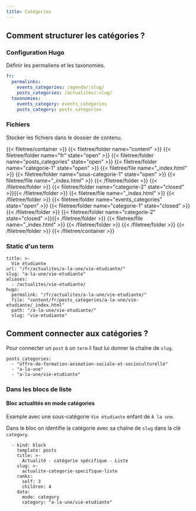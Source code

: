 ```yaml
---
title: Catégories
---
```


## Comment structurer les catégories ?

### Configuration Hugo

Définir les permaliens et les taxonomies.

```yaml {filename="config/_default/languages.yaml"}
fr:
  permalinks:
    events_categories: /agenda/:slug/
    posts_categories: /actualites/:slug/
  taxonomies:
    events_category: events_categories
    posts_category: posts_categories
```

### Fichiers

Stocker les fichiers dans le dossier de contenu.

{{< filetree/container >}}
  {{< filetree/folder name="content" >}}
    {{< filetree/folder name="fr" state="open" >}}
      {{< filetree/folder name="posts_categories" state="open" >}}
        {{< filetree/folder name="categorie-1" state="open" >}}
          {{< filetree/file name="_index.html" >}}
          {{< filetree/folder name="sous-categorie-1" state="open" >}}
            {{< filetree/file name="_index.html" >}}
          {{< /filetree/folder >}}
        {{< /filetree/folder >}}
        {{< filetree/folder name="categorie-2" state="closed" >}}{{< /filetree/folder >}}
        {{< filetree/file name="_index.html" >}}
      {{< /filetree/folder >}}
      {{< filetree/folder name="events_categories" state="open" >}}
        {{< filetree/folder name="categorie-1" state="closed" >}}{{< /filetree/folder >}}
        {{< filetree/folder name="categorie-2" state="closed" >}}{{< /filetree/folder >}}
        {{< filetree/file name="_index.html" >}}
      {{< /filetree/folder >}}
    {{< /filetree/folder >}}
  {{< /filetree/folder >}}
{{< /filetree/container >}}

### Static d'un term

```
title: >-
  Vie étudiante
url: "/fr/actualites/a-la-une/vie-etudiante/"
slug: "a-la-une/vie-etudiante"
aliases:
  - /actualites/vie-etudiante/
hugo:
  permalink: "/fr/actualites/a-la-une/vie-etudiante/"
  file: "content/fr/posts_categories/a-la-une/vie-etudiante/_index.html"
  path: "/a-la-une/vie-etudiante/"
  slug: "vie-etudiante"
```


## Comment connecter aux catégories ?

Pour connecter un `post` à un `term` il faut lui donner la chaîne de `slug`.

```
posts_categories:
  - "offre-de-formation-animation-sociale-et-socioculturelle"
  - "a-la-une"
  - "a-la-une/vie-etudiante"
```

### Dans les blocs de liste

#### Bloc actualités en mode catégories

Example avec une sous-catégorie `Vie étudiante` enfant de `À la une`.

Dans le bloc on identifie la catégorie avec sa chaîne de `slug` dans la clé `category`.

```
  - kind: block
    template: posts
    title: >-
      Actualité - catégorie spécifique - Liste
    slug: >-
      actualite-categorie-specifique-liste
    ranks:
      self: 3
      children: 4
    data:
      mode: category
      category: "a-la-une/vie-etudiante"
```
